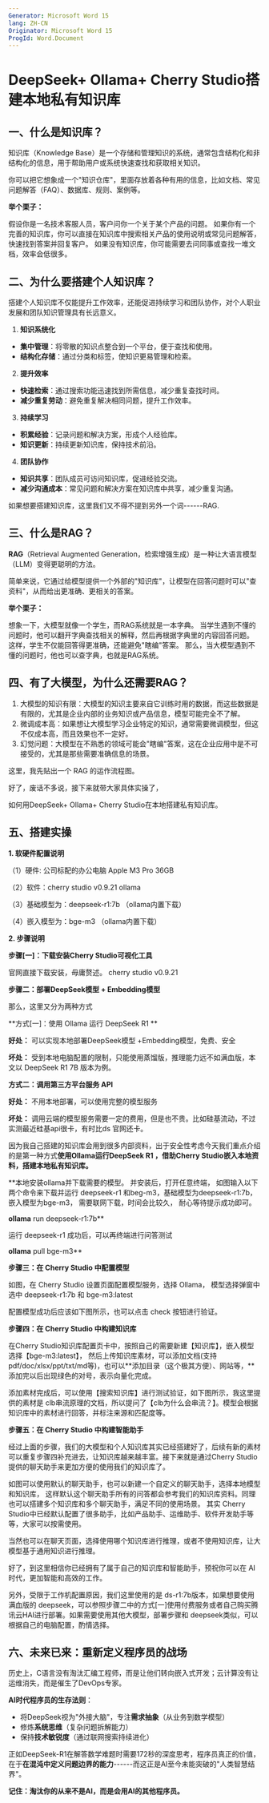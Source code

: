 ```yaml
---
Generator: Microsoft Word 15
lang: ZH-CN
Originator: Microsoft Word 15
ProgId: Word.Document
---
```


# DeepSeek+ Ollama+ Cherry Studio搭建本地私有知识库

## 一、什么是知识库？

知识库（Knowledge
Base）是一个存储和管理知识的系统，通常包含结构化和非结构化的信息，用于帮助用户或系统快速查找和获取相关知识。

你可以把它想象成一个"知识仓库"，里面存放着各种有用的信息，比如文档、常见问题解答（FAQ）、数据库、规则、案例等。

**举个栗子：**

假设你是一名技术客服人员，客户问你一个关于某个产品的问题。
如果你有一个完善的知识库，你可以直接在知识库中搜索相关产品的使用说明或常见问题解答，快速找到答案并回复客户。
如果没有知识库，你可能需要去问同事或查找一堆文档，效率会低很多。

## 二、为什么要搭建个人知识库？

搭建个人知识库不仅能提升工作效率，还能促进持续学习和团队协作，对个人职业发展和团队知识管理具有长远意义。

1. **知识系统化**

- **集中管理**：将零散的知识点整合到一个平台，便于查找和使用。
- **结构化存储**：通过分类和标签，使知识更易管理和检索。

2. **提升效率**

- **快速检索**：通过搜索功能迅速找到所需信息，减少重复查找时间。
- **减少重复劳动**：避免重复解决相同问题，提升工作效率。

3. **持续学习**

- **积累经验**：记录问题和解决方案，形成个人经验库。
- **知识更新**：持续更新知识库，保持技术前沿。

4. **团队协作**

- **知识共享**：团队成员可访问知识库，促进经验交流。
- **减少沟通成本**：常见问题和解决方案在知识库中共享，减少重复沟通。

如果想要搭建知识库，这里我们又不得不提到另外一个词------RAG.

## 三、什么是RAG？

**RAG**（Retrieval Augmented Generation，检索增强生成）是一种让大语言模型（LLM）变得更聪明的方法。

简单来说，它通过给模型提供一个外部的"知识库"，让模型在回答问题时可以"查资料"，从而给出更准确、更相关的答案。

**举个栗子：**

想象一下，大模型就像一个学生，而RAG系统就是一本字典。
当学生遇到不懂的问题时，他可以翻开字典查找相关的解释，然后再根据字典里的内容回答问题。
这样，学生不仅能回答得更准确，还能避免"瞎编"答案。
那么，当大模型遇到不懂的问题时，他也可以查字典，也就是RAG系统。

## 四、有了大模型，为什么还需要RAG？

1.  大模型的知识有限：大模型的知识主要来自它训练时用的数据，而这些数据是有限的，尤其是企业内部的业务知识或产品信息，模型可能完全不了解。
2.  微调成本高：如果想让大模型学习企业特定的知识，通常需要微调模型，但这不仅成本高，而且效果也不一定好。
3.  幻觉问题：大模型在不熟悉的领域可能会"瞎编"答案，这在企业应用中是不可接受的，尤其是那些需要准确信息的场景。

这里，我先贴出一个 RAG 的运作流程图。

好了，废话不多说，接下来就带大家具体实操了，

如何用DeepSeek+ Ollama+ Cherry Studio在本地搭建私有知识库。

## 五、搭建实操

**1. 软硬件配置说明**

（1）硬件: 公司标配的办公电脑 Apple M3 Pro 36GB

（2）软件：cherry studio v0.9.21 ollama

（3）基础模型为：deepseek-r1:7b （ollama内置下载）

（4）嵌入模型为：bge-m3 （ollama内置下载）

**2. 步骤说明**

**步骤[一]：下载安装Cherry Studio可视化工具**

官网直接下载安装，毋庸赘述。 cherry studio v0.9.21

**步骤二：部署DeepSeek模型 + Embedding模型**

那么，这里又分为两种方式

**方式[一]：使用 Ollama 运行 DeepSeek R1 **

**好处：** 可以实现本地部署DeepSeek模型 +Embedding模型，免费、安全

**坏处：**
受到本地电脑配置的限制，只能使用蒸馏版，推理能力远不如满血版，本文以
DeepSeek  R1 7B 版本为例。

**方式二：调用第三方平台服务 API**

**好处：** 不用本地部署，可以使用完整的模型服务

**坏处：**
调用云端的模型服务需要一定的费用，但是也不贵。比如硅基流动，不过实测最近硅基api很卡，有时比ds 官网还卡。

因为我自己搭建的知识库会用到很多内部资料，出于安全性考虑今天我们重点介绍的是第一种方式**使用Ollama运行DeepSeek R1 ，借助Cherry Studio嵌入本地资料，搭建本地私有知识库。**

**本地安装ollama并下载需要的模型。
并安装后，打开任意终端，
如图输入以下两个命令来下载并运行 deepseek-r1 和beg-m3，基础模型为deepseek-r1:7b， 嵌入模型为bge-m3，
需要联网下载，时间会比较久， 耐心等待提示成功即可。

**ollama** run deepseek-r1:7b**

运行 deepseek-r1 成功后，可以再终端进行问答测试

**ollama** pull bge-m3**

**步骤三：在 Cherry Studio 中配置模型**

如图，在 Cherry Studio 设置页面配置模型服务，选择 Ollama，
模型选择弹窗中选中 deepseek-r1:7b 和 bge-m3:latest

配置模型成功后应该如下图所示，也可以点击 check 按钮进行验证。

**步骤四：在 Cherry Studio 中构建知识库**

在Cherry Studio知识库配置页卡中，按照自己的需要新建【知识库】，嵌入模型选择【bge-m3:latest】，
然后上传知识库素材，可以添加文档(支持pdf/doc/xlsx/ppt/txt/md等)，也可以**添加目录（这个极其方便）、网站等，**添加完以后出现绿色的对号，表示向量化完成。

添加素材完成后，可以使用【搜索知识库】进行测试验证，如下图所示，我这里提供的素材是
clb串流原理的文档，所以提问了【clb为什么会串流？】。模型会根据知识库中的素材进行回答，并标注来源和匹配度等。

**步骤五：在 Cherry Studio 中构建智能助手**

经过上面的步骤，我们的大模型和个人知识库其实已经搭建好了，后续有新的素材可以重复步骤四补充进去，让知识库越来越丰富。接下来就是通过Cherry Studio 提供的聊天助手来更加方便的使用我们的知识库了。

如图可以使用默认的聊天助手，也可以新建一个自定义的聊天助手，选择本地模型和知识库，
这样默认这个聊天助手所有的问答都会参考我们的知识库资料。同理也可以搭建多个知识库和多个聊天助手，满足不同的使用场景。
其实 Cherry Studio中已经默认配置了很多助手，比如产品助手、运维助手、软件开发助手等等，大家可以按需使用。

当然也可以在聊天页面，选择使用哪个知识库进行推理，或者不使用知识库，让大模型基于通用知识进行推理。

好了，到这里相信你已经拥有了属于自己的知识库和智能助手，预祝你可以在 AI时代，更加智能和高效的工作。

另外，受限于工作机配置原因，我们这里使用的是 ds-r1:7b版本，如果想要使用满血版的 deepseek，可以参照步骤二中的方式[一]使用付费服务或者自己购买腾讯云HAI进行部署。如果需要使用其他大模型，部署步骤和 deepseek类似，可以根据自己的电脑配置，酌情选择。

## 六、未来已来：重新定义程序员的战场

历史上，C语言没有淘汰汇编工程师，而是让他们转向嵌入式开发；云计算没有让运维消失，而是催生了DevOps专家。

**AI时代程序员的生存法则**：

- 将DeepSeek视为"外接大脑"，专注**需求抽象**（从业务到数学模型）
- 修炼**系统思维**（复杂问题拆解能力）
- 保持**技术敏锐度**（通过联网搜索持续进化）

正如DeepSeek-R1在解答数学难题时需要172秒的深度思考，程序员真正的价值，在于**在混沌中定义问题边界的能力**------而这正是AI至今未能突破的"人类智慧结界"。

**记住：淘汰你的从来不是AI，而是会用AI的其他程序员。**

 

